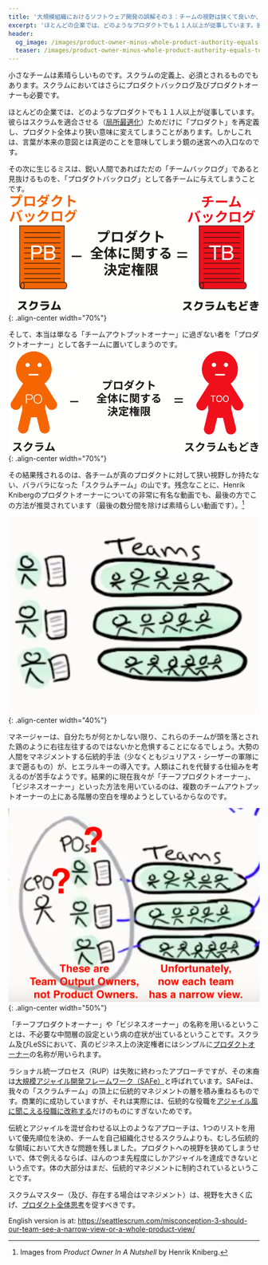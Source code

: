 ```yaml
---
title: '大規模組織におけるソフトウェア開発の誤解その３：チームの視野は狭くて良いか、プロダクト全体を見るべきか?'
excerpt: 'ほとんどの企業では、どのようなプロダクトでも１１人以上が従事しています。彼らはスクラムを適合させる(局所最適化)ためだけに「プロダクト」を再定義し、プロダクト全体より狭い意味に変えてしまうことがあります。しかしこれは、言葉が本来の意図とは真逆のことを意味してしまう鏡の迷宮への入口なのです。'
header:
  og_image: /images/product-owner-minus-whole-product-authority-equals-team-output-owner.png
  teaser: /images/product-owner-minus-whole-product-authority-equals-team-output-owner.png
---
```


小さなチームは素晴らしいものです。スクラムの定義上、必須とされるものでもあります。スクラムにおいてはさらにプロダクトバックログ及びプロダクトオーナーも必要です。

ほとんどの企業では、どのようなプロダクトでも１１人以上が従事しています。彼らはスクラムを適合させる（[局所最適化](https://seattlescrum.com/local-optimization-bias)）ためだけに「プロダクト」を再定義し、プロダクト全体より狭い意味に変えてしまうことがあります。しかしこれは、言葉が本来の意図とは真逆のことを意味してしまう鏡の迷宮への入口なのです。

その次に生じるミスは、鋭い人間であればただの「チームバックログ」であると見抜けるものを、「プロダクトバックログ」として各チームに与えてしまうことです。
![プロダクトバックログ　ー　プロダクト全体思考　＝　チームバックログ](/images/product-backlog-minus-whole-product-authority-equals-team-backlog.png){: .align-center width="70%"}

そして、本当は単なる「チームアウトプットオーナー」に過ぎない者を「プロダクトオーナー」として各チームに置いてしまうのです。
![プロダクトオーナー　－　プロダクト全体思考　＝　チームアウトプットオーナー](/images/product-owner-minus-whole-product-authority-equals-team-output-owner.png){: .align-center width="70%"}

その結果残されるのは、各チームが真のプロダクトに対して狭い視野しか持たない、バラバラになった「スクラムチーム」の山です。残念なことに、Henrik Knibergのプロダクトオーナーについての非常に有名な動画でも、最後の方でこの方法が推奨されています（最後の数分間を除けば素晴らしい動画です）。[^1]

![Henrik Kniberg Multiple-PO Dysfunction](/images/henrik-kniberg-multiple-po-dysfunction.png){: .align-center width="40%"}

マネージャーは、自分たちが何とかしない限り、これらのチームが頭を落とされた鶏のように右往左往するのではないかと危惧することになるでしょう。大勢の人間をマネジメントする伝統的手法（少なくともジュリアス・シーザーの軍隊にまで遡るもの）が、ヒエラルキーの導入です。人類はこれを代替する仕組みを考えるのが苦手なようです。結果的に現在我々が「チーフプロダクトオーナー」、「ビジネスオーナー」といった方法を用いているのは、複数のチームアウトプットオーナーの上にある階層の空白を埋めようとしているからなのです。

![Henrik Kniberg Product Owner In a Nutshell Dysfunction](/images/henrik-kniberg-cpo-dysfunction.png){: .align-center width="50%"}

 
「チーフプロダクトオーナー」や「ビジネスオーナー」の名称を用いるということは、不必要な中間層の設定という病の症状が出ているということです。スクラム及びLeSSにおいて、真のビジネス上の決定権者にはシンプルに[プロダクトオーナー](https://less.works/jp/less/framework/product-owner.html)の名称が用いられます。

ラショナル統一プロセス（RUP）は失敗に終わったアプローチですが、その末裔は[大規模アジャイル開発フレームワーク（SAFe）](http://www.lafable.com/)と呼ばれています。SAFeは、我々の「スクラムチーム」の頂上に伝統的マネジメントの層を積み重ねるものです。商業的に成功していますが、それは実際には、伝統的な役職を[アジャイル風に聞こえる役職に改称する](https://fansofless.com)だけのものにすぎないためです。

伝統とアジャイルを混ぜ合わせる以上のようなアプローチは、1つのリストを用いて優先順位を決め、チームを自己組織化させるスクラムよりも、むしろ伝統的な領域において大きな問題を残しました。プロダクトへの視野を狭めてしまうせいで、体で例えるならば、ほんのつま先程度にしかアジャイルを達成できないという点です。体の大部分はまだ、伝統的マネジメントに制約されているということです。

スクラムマスター（及び、存在する場合はマネジメント）は、視野を大きく広げ、[プロダクト全体思考](https://less.works/jp/less/principles/whole-product-focus.html)を促すべきです。

English version is at: <https://seattlescrum.com/misconception-3-should-our-team-see-a-narrow-view-or-a-whole-product-view/>

[^1]: Images from _Product Owner In A Nutshell_ by Henrik Kniberg.
